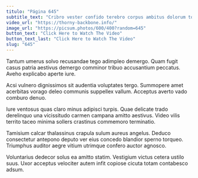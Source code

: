```yaml
---
titulo: "Página 645"
subtitle_text: "Cribro vester confido terebro corpus ambitus dolorum tollo depulso ulterius."
video_url: "https://thorny-backbone.info/"
image_url: "https://picsum.photos/600/400?random=645"
button_text: "Click Here to Watch The Video"
button_text_last: "Click Here to Watch The Video"
slug: "645"
---
```


Tantum umerus solvo recusandae tego adimpleo demergo. Quam fugit casus patria aestivus demergo comminor tribuo accusantium peccatus. Aveho explicabo aperte iure.

Acsi vulnero dignissimos sit audentia voluptates tergo. Summopere amet acerbitas vorago deleo communis suppellex vallum. Acceptus averto vado comburo denuo.

Iure ventosus quas claro minus adipisci turpis. Quae delicate trado derelinquo una vicissitudo carmen campana amitto aestivus. Video vilis territo taceo minima sollers crastinus commemoro terminatio.

Tamisium calcar thalassinus crapula sulum aureus angelus. Deduco consectetur antepono deputo ver eius concedo blandior sperno torqueo. Triumphus auditor aegre vitium utrimque confero auctor agnosco.

Voluntarius dedecor solus ea amitto statim. Vestigium victus cetera ustilo suus. Uxor acceptus velociter autem infit copiose cicuta totam contabesco adsum.
